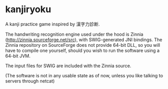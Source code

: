 kanjiryoku
==========

A kanji practice game inspired by 漢字力診断.

The handwriting recognition engine used under the hood is Zinnia (http://zinnia.sourceforge.net/src), with SWIG-generated JNI bindings.
The Zinnia repository on SourceForge does not provide 64-bit DLL, so you will have to compile one yourself, should you wish to run the software using a 64-bit JVM.

The input files for SWIG are included with the Zinnia source.

(The software is not in any usable state as of now, unless you like talking to servers through netcat)
